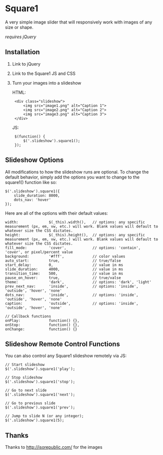 # Square1
A very simple image slider that will responsively work with images of any size or shape. 



*requires jQuery*


## Installation

1. Link to jQuery
2. Link to the Square1 JS and CSS
3. Turn your images into a slideshow

	HTML:

		<div class="slideshow">
			<img src="image1.png" alt="Caption 1">
			<img src="image2.png" alt="Caption 2">
			<img src="image3.png" alt="Caption 3">
		</div>
		
		
	JS:
	
		$(function() {
			$('.slideshow').square1();
		});
		
		
		

## Slideshow Options

All modifications to how the slideshow runs are optional. To change the default behavior, simply add the options you want to change to the square1() function like so:

	$('.slideshow').square1({
		slide_duration: 8000,
		dots_nav: 'hover'
	});


Here are all of the options with their default values:

	width: 				$(_this).width(), 	// options: any specific measurement (px, em, vw, etc.) will work. Blank values will default to whatever size the CSS dictates.
	height: 			$(_this).height(),  // options: any specific measurement (px, em, vw, etc.) will work. Blank values will default to whatever size the CSS dictates.
	fill_mode: 			'cover', 			// options: 'contain', 'cover', or pixel/percent value
	background:			'#fff',				// color values
	auto_start: 		true,				// true/false
	start_delay: 		0, 					// value in ms
	slide_duration: 	4000, 				// value in ms
	transition_time: 	500, 				// value in ms
	pause_on_hover: 	true,				// true/valse
	theme:				'dark',				// options: 'dark', 'light'
	prev_next_nav: 		'inside', 			// options: 'inside', 'outside', 'hover', 'none'
	dots_nav: 			'inside', 			// options: 'inside', 'outside', 'hover', 'none'
	caption: 			'outside', 			// options: 'inside', 'outside', 'hover', 'none'

	// Callback functions
	onPlay: 			function() {},
	onStop: 			function() {},
	onChange: 			function() {}
			


			
## Slideshow Remote Control Functions

You can also control any Square1 slideshow remotely via JS:

	// Start slideshow
	$('.slideshow').square1('play');

	// Stop slideshow
	$('.slideshow').square1('stop');

	// Go to next slide
	$('.slideshow').square1('next');

	// Go to previous slide
	$('.slideshow').square1('prev');

	// Jump to slide N (or any integer);
	$('.slideshow').square1(5);
	





## Thanks

Thanks to http://isorepublic.com/ for the images